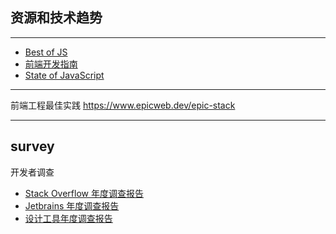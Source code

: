 
## 资源和技术趋势

---
- [Best of JS](https://bestofjs.org/)
- [前端开发指南](https://roadmap.sh/frontend)
- [State of JavaScript](https://www.devographics.com/)

---
前端工程最佳实践
https://www.epicweb.dev/epic-stack


--- 

## survey

开发者调查

- [Stack Overflow 年度调查报告](https://insights.stackoverflow.com/survey/)
- [Jetbrains 年度调查报告](https://www.jetbrains.com/lp/devecosystem-2023/)
- [设计工具年度调查报告](https://uxtools.co/survey/2021/)
